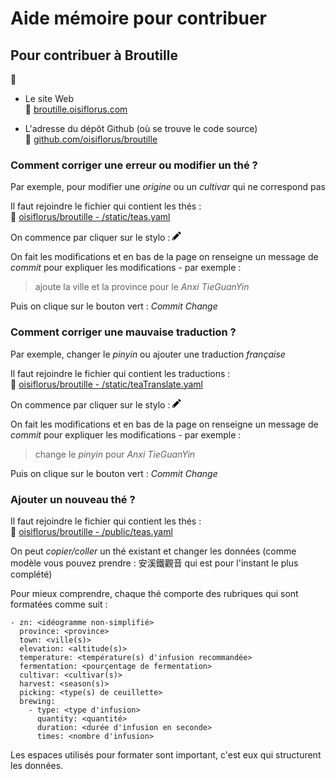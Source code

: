 # Aide mémoire pour contribuer

## Pour contribuer à Broutille

📍
- Le site Web  
📎 [broutille.oisiflorus.com](http://broutille.oisiflorus.com/)  
  
- L'adresse du dépôt Github (où se trouve le code source)  
📎 [github.com/oisiflorus/broutille](https://github.com/oisiflorus/broutille)  

### Comment corriger une erreur ou modifier un thé ?

Par exemple, pour modifier une _origine_ ou un _cultivar_ qui ne correspond pas

Il faut rejoindre le fichier qui contient les thés :  
📎 [oisiflorus/broutille - /static/teas.yaml](https://github.com/oisiflorus/broutille/blob/master/static/teas.yaml)

On commence par cliquer sur  le stylo : <svg class="octicon octicon-pencil" viewBox="0 0 14 16" version="1.1" width="14" height="16" aria-hidden="true"><path fill-rule="evenodd" d="M0 12v3h3l8-8-3-3-8 8zm3 2H1v-2h1v1h1v1zm10.3-9.3L12 6 9 3l1.3-1.3a.996.996 0 011.41 0l1.59 1.59c.39.39.39 1.02 0 1.41z"></path></svg>

On fait les modifications et en bas de la page on renseigne un message de _commit_ pour expliquer les modifications - par exemple :

> ajoute la ville et la province pour le _Anxi TieGuanYin_

Puis on clique sur le bouton vert : _Commit Change_

### Comment corriger une mauvaise traduction ?

Par exemple, changer le _pinyin_ ou ajouter une traduction _française_ 

Il faut rejoindre le fichier qui contient les traductions :  
📎 [oisiflorus/broutille - /static/teaTranslate.yaml](https://github.com/oisiflorus/broutille/blob/master/static/teaTranslate.yaml)

On commence par cliquer sur  le stylo : <svg class="octicon octicon-pencil" viewBox="0 0 14 16" version="1.1" width="14" height="16" aria-hidden="true"><path fill-rule="evenodd" d="M0 12v3h3l8-8-3-3-8 8zm3 2H1v-2h1v1h1v1zm10.3-9.3L12 6 9 3l1.3-1.3a.996.996 0 011.41 0l1.59 1.59c.39.39.39 1.02 0 1.41z"></path></svg>

On fait les modifications et en bas de la page on renseigne un message de _commit_ pour expliquer les modifications - par exemple :

> change le _pinyin_ pour _Anxi TieGuanYin_

Puis on clique sur le bouton vert : _Commit Change_

### Ajouter un nouveau thé ?

Il faut rejoindre le fichier qui contient les thés :  
📎 [oisiflorus/broutille - /public/teas.yaml](https://github.com/oisiflorus/broutille/blob/master/public/teas.yaml)

On peut _copier/coller_ un thé existant et changer les données (comme modèle vous pouvez prendre : 安溪鐵觀音 qui est pour l'instant le plus complété)

Pour mieux comprendre, chaque thé comporte des rubriques qui sont formatées comme suit :

```
- zn: <idéogramme non-simplifié>
  province: <province>
  town: <ville(s)>
  elevation: <altitude(s)>
  temperature: <température(s) d'infusion recommandée>
  fermentation: <pourçentage de fermentation>
  cultivar: <cultivar(s)>
  harvest: <season(s)>
  picking: <type(s) de ceuillette>
  brewing:
    - type: <type d'infusion>
      quantity: <quantité>
      duration: <durée d'infusion en seconde>
      times: <nombre d'infusion>
```

Les espaces utilisés pour formater sont important, c'est eux qui structurent les données.
